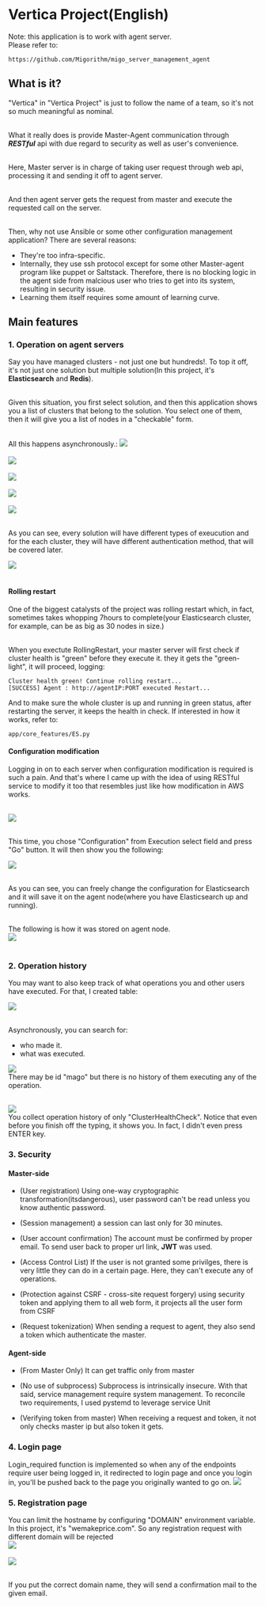 # Vertica Project(English)
Note: this application is to work with agent server. <br>
Please refer to:  

    https://github.com/Migorithm/migo_server_management_agent

## What is it?
"Vertica" in "Vertica Project" is just to follow the name of a team, so it's not so much meaningful as nominal.<br><br>

What it really does is provide Master-Agent communication through ***RESTful*** api with due regard to security as well as user's convenience.<br><br>

Here, Master server is in charge of taking user request through web api, processing it and sending it off to agent server.<br><br>

And then agent server gets the request from master and execute the requested call on the server.<br><br>

Then, why not use Ansible or some other configuration management application? There are several reasons:
- They're too infra-specific.
- Internally, they use ssh protocol except for some other Master-agent program like puppet or Saltstack. Therefore, there is no blocking logic in the agent side from malcious user who tries to get into its system, resulting in security issue.
- Learning them itself requires some amount of learning curve. 

## Main features
### 1. Operation on agent servers 
Say you have managed clusters - not just one but hundreds!. To top it off, it's not just one solution but multiple solution(In this project, it's **Elasticsearch** and **Redis**).<br><br>

Given this situation, you first select solution, and then this application shows you a list of clusters that belong to the solution. You select one of them, then it will give you a list of nodes in a "checkable" form.<br><br>

All this happens asynchronously.:
<img src="./guideline_pics/op1.png"><br><br>
<img src="./guideline_pics/op2.png"><br><br>
<img src="./guideline_pics/op3.png"><br><br>
<img src="./guideline_pics/op5.png"><br><br>
<img src="./guideline_pics/op4.png"><br><br>

As you can see, every solution will have different types of exeucution and for the each cluster, they will have different authentication method, that will be covered later.<br>

<img src="./guideline_pics/op6.png"><br><br>

#### Rolling restart
One of the biggest catalysts of the project was rolling restart which, in fact, sometimes takes whopping 7hours to complete(your Elasticsearch cluster, for example, can be as big as 30 nodes in size.)<br><br>

When you exectute RollingRestart, your master server will first check if cluster health is "green" before they execute it. they it gets the "green-light", it will proceed, logging:

    Cluster health green! Continue rolling restart...
    [SUCCESS] Agent : http://agentIP:PORT executed Restart...

And to make sure the whole cluster is up and running in green status, after restarting the server, it keeps the health in check. If interested in how it works, refer to:

    app/core_features/ES.py

#### Configuration modification
Logging in on to each server when configuration modification is required is such a pain. And that's where I came up with the idea of using RESTful service to modify it too that resembles just like how modification in AWS works.<br><br>

<img src="./guideline_pics/modi1.png"><br><br>

This time, you chose "Configuration" from Execution select field and press "Go" button. It will then show you the following:

<img src="./guideline_pics/modi2.png"><br><br>

As you can see, you can freely change the configuration for Elasticsearch and it will save it on the agent node(where you have Elasticsearch up and running).<br><br>

The following is how it was stored on agent node.<br>
<img src="./guideline_pics/modiResult.png"><br><br>

### 2. Operation history
You may want to also keep track of what operations you and other users have executed. For that, I created table: <br>

<img src="./guideline_pics/op_history1.png"><br><br>

Asynchronously, you can search for:
- who made it.
- what was executed.

<img src="./guideline_pics/op_history2.png"><br>
There may be id "mago" but there is no history of them executing any of the operation.<br><br>

<img src="./guideline_pics/op_history3.png"><br>
You collect operation history of only "ClusterHealthCheck". Notice that even before you finish off the typing, it shows you. In fact, I didn't even press ENTER key. 

### 3. Security
#### Master-side
- (User registration) Using one-way cryptographic transformation(itsdangerous), user password can't be read unless you know authentic password. 

- (Session management) a session can last only for 30 minutes.

- (User account confirmation) The account must be confirmed by proper email. To send user back to proper url link, **JWT** was used. 

- (Access Control List) If the user is not granted some privilges, there is very little they can do in a certain page. Here, they can't execute any of operations. 

- (Protection against CSRF - cross-site request forgery) using security token and applying them to all web form, it projects all the user form from CSRF

- (Request tokenization) When sending a request to agent, they also send a token which authenticate the master.

#### Agent-side
- (From Master Only) It can get traffic only from master

- (No use of subprocess) Subprocess is intrinsically insecure. With that said, service management require system management. To reconcile two requirements, I used pystemd to leverage service Unit

- (Verifying token from master) When receiving a request and token, it not only checks master ip but also token it gets. 


### 4. Login page
Login_required function is implemented so when any of the endpoints require user being logged in, it redirected to login page and once you login in, you'll be pushed back to the page you originally wanted to go on. 
<img src="./guideline_pics/first_page.png">

### 5. Registration page
You can limit the hostname by configuring "DOMAIN" environment variable. In this project, it's "wemakeprice.com". So any registration request with different domain will be rejected<br>
<img src="./guideline_pics/registration_page1.png"><br><br>
<img src="./guideline_pics/registration_page2.png"><br><br>

If you put the correct domain name, they will send a confirmation mail to the given email. <br>



